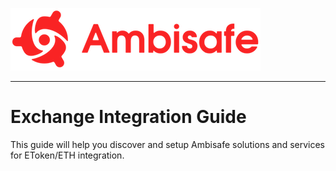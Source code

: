 <a href="https://www.ambisafe.co/">![Visit](img/logo_red.png)</a>
**********
# Exchange Integration Guide

This guide will help you discover and setup Ambisafe solutions and services for EToken/ETH integration.
